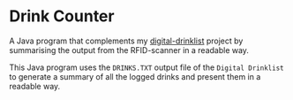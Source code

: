 # Drink Counter

A Java program that complements my [digital-drinklist](https://github.com/Kesoo/digital-drinklist) project by summarising the output from the RFID-scanner in a readable way.

This Java program uses the `DRINKS.TXT` output file of the `Digital Drinklist` to generate a summary of all the logged drinks and present them in a readable way.

